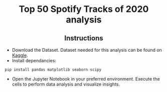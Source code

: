 # <center>Top 50 Spotify Tracks of 2020 analysis<center>
## <center>Instructions<center>
* Download the Dataset. Dataset needed for this analysis can be found on [Kaggle](https://www.kaggle.com/datasets/atillacolak/top-50-spotify-tracks-2020).
* Install dependancies:
```
pip install pandas matplotlib seaborn scipy
```
* Open the Jupyter Notebook in your preferred environment. Execute the cells to perform data analysis and visualize insights.